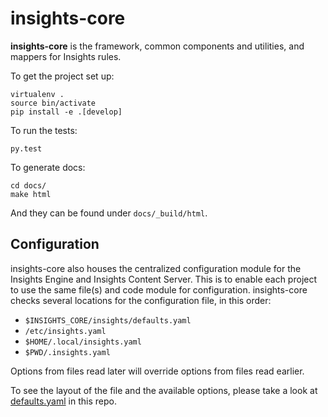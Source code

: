 # insights-core

**insights-core** is the framework, common components and utilities, and mappers for Insights rules.

To get the project set up: 

```
virtualenv .
source bin/activate
pip install -e .[develop]
```

To run the tests: 

```
py.test
```

To generate docs:

```
cd docs/
make html
```

And they can be found under `docs/_build/html`.

## Configuration

insights-core also houses the centralized configuration module for the Insights
Engine and Insights Content Server.  This is to enable each project to use the
same file(s) and code module for configuration.  insights-core checks several locations for the configuration file, in this order:

- `$INSIGHTS_CORE/insights/defaults.yaml`
- `/etc/insights.yaml`
- `$HOME/.local/insights.yaml`
- `$PWD/.insights.yaml`

Options from files read later will override options from files read earlier.

To see the layout of the file and the available options, please take a look at [defaults.yaml](insights/defaults.yaml) in this repo.
